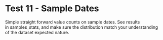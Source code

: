 # Test 11 - Sample Dates

Simple straight forward value counts on sample dates.
See results in samples_stats, and make sure the distribution match your understanding of the dataset expected nature.
